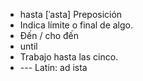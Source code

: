 - hasta	[ˈasta]	Preposición
- Indica límite o final de algo.
- Đến / cho đến
- until
- Trabajo hasta las cinco.
- ---	Latin: ad ista